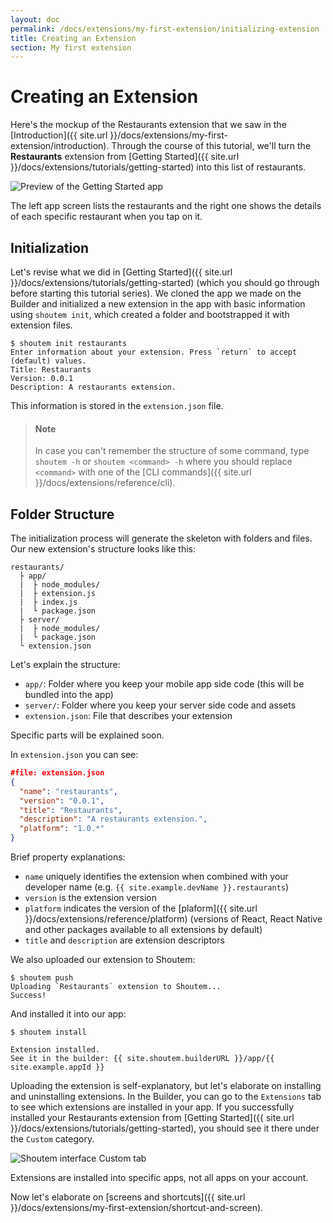 ```yaml
---
layout: doc
permalink: /docs/extensions/my-first-extension/initializing-extension
title: Creating an Extension
section: My first extension
---
```


# Creating an Extension

Here's the mockup of the Restaurants extension that we saw in the [Introduction]({{ site.url }}/docs/extensions/my-first-extension/introduction). Through the course of this tutorial, we'll turn the **Restaurants** extension from [Getting Started]({{ site.url }}/docs/extensions/tutorials/getting-started) into this list of restaurants.

<p class="image">
<img alt='Preview of the Getting Started app' src='{{ site.url }}/img/my-first-extension/extension-preview.jpg'/>
</p>

The left app screen lists the restaurants and the right one shows the details of each specific restaurant when you tap on it.

## Initialization

Let's revise what we did in [Getting Started]({{ site.url }}/docs/extensions/tutorials/getting-started) (which you should go through before starting this tutorial series). We cloned the app we made on the Builder and initialized a new extension in the app with basic information using `shoutem init`, which created a folder and bootstrapped it with extension files.

```ShellSession
$ shoutem init restaurants
Enter information about your extension. Press `return` to accept (default) values.
Title: Restaurants
Version: 0.0.1
Description: A restaurants extension.
```

This information is stored in the `extension.json` file.

> #### Note
> In case you can't remember the structure of some command, type `shoutem -h` or `shoutem <command> -h` where you should replace `<command>` with one of the [CLI commands]({{ site.url }}/docs/extensions/reference/cli).

## Folder Structure

The initialization process will generate the skeleton with folders and files. Our new extension's structure looks like this:

```
restaurants/
  ├ app/
  |  ├ node_modules/
  |  ├ extension.js
  |  ├ index.js
  |  └ package.json
  ├ server/
  |  ├ node_modules/
  |  └ package.json
  └ extension.json
```

Let's explain the structure:

- `app/`: Folder where you keep your mobile app side code (this will be bundled into the app)
- `server/`: Folder where you keep your server side code and assets
- `extension.json`: File that describes your extension

Specific parts will be explained soon.

In `extension.json` you can see:

```JSON
#file: extension.json
{
  "name": "restaurants",
  "version": "0.0.1",
  "title": "Restaurants",
  "description": "A restaurants extension.",
  "platform": "1.0.*"
}
```

Brief property explanations:

- `name` uniquely identifies the extension when combined with your developer name (e.g. `{{ site.example.devName }}.restaurants`)
- `version` is the extension version
- `platform` indicates the version of the [plaform]({{ site.url }}/docs/extensions/reference/platform) (versions of React, React Native and other packages available to all extensions by default)
- `title` and `description` are extension descriptors

We also uploaded our extension to Shoutem:

```ShellSession
$ shoutem push
Uploading `Restaurants` extension to Shoutem...
Success!
```

And installed it into our app:

```ShellSession
$ shoutem install

Extension installed.
See it in the builder: {{ site.shoutem.builderURL }}/app/{{ site.example.appId }}
```

Uploading the extension is self-explanatory, but let's elaborate on installing and uninstalling extensions. In the Builder, you can go to the `Extensions` tab to see which extensions are installed in your app. If you successfully installed your Restaurants extension from [Getting Started]({{ site.url }}/docs/extensions/tutorials/getting-started), you should see it there under the `Custom` category.

<p class="image">
<img alt="Shoutem interface Custom tab" src='{{ site.url }}/img/my-first-extension/extension-tab-extension.png'/>
</p>

Extensions are installed into specific apps, not all apps on your account.

Now let's elaborate on [screens and shortcuts]({{ site.url }}/docs/extensions/my-first-extension/shortcut-and-screen).
